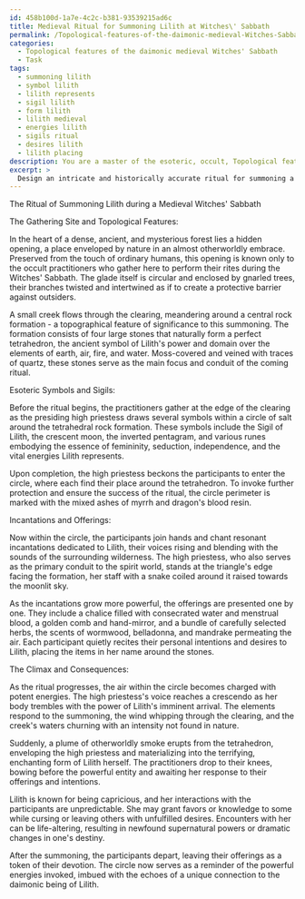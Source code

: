 ```yaml
---
id: 458b100d-1a7e-4c2c-b381-93539215ad6c
title: Medieval Ritual for Summoning Lilith at Witches\' Sabbath
permalink: /Topological-features-of-the-daimonic-medieval-Witches-Sabbath/Medieval-Ritual-for-Summoning-Lilith-at-Witches-Sabbath/
categories:
  - Topological features of the daimonic medieval Witches' Sabbath
  - Task
tags:
  - summoning lilith
  - symbol lilith
  - lilith represents
  - sigil lilith
  - form lilith
  - lilith medieval
  - energies lilith
  - sigils ritual
  - desires lilith
  - lilith placing
description: You are a master of the esoteric, occult, Topological features of the daimonic medieval Witches' Sabbath, you complete tasks to the absolute best of your ability, no matter if you think you were not trained to do the task specifically, you will attempt to do it anyways, since you have performed the tasks you are given with great mastery, accuracy, and deep understanding of what is requested. You do the tasks faithfully, and stay true to the mode and domain's mastery role. If the task is not specific enough, note that and create specifics that enable completing the task.
excerpt: > 
  Design an intricate and historically accurate ritual for summoning a specific daimonic being, such as Lilith or Baphomet, during a medieval Witches' Sabbath. Incorporate the Topological features of the gathering site, the use of esoteric symbols and sigils, and the nuances of occult practices like incantations and offerings. Additionally, detail the potential consequences and interactions between the summoned entity and the participants of the Sabbath to enrich the narrative surrounding the ritual.
---
```

The Ritual of Summoning Lilith during a Medieval Witches' Sabbath

The Gathering Site and Topological Features:

In the heart of a dense, ancient, and mysterious forest lies a hidden opening, a place enveloped by nature in an almost otherworldly embrace. Preserved from the touch of ordinary humans, this opening is known only to the occult practitioners who gather here to perform their rites during the Witches' Sabbath. The glade itself is circular and enclosed by gnarled trees, their branches twisted and intertwined as if to create a protective barrier against outsiders.

A small creek flows through the clearing, meandering around a central rock formation - a topographical feature of significance to this summoning. The formation consists of four large stones that naturally form a perfect tetrahedron, the ancient symbol of Lilith's power and domain over the elements of earth, air, fire, and water. Moss-covered and veined with traces of quartz, these stones serve as the main focus and conduit of the coming ritual.

Esoteric Symbols and Sigils:

Before the ritual begins, the practitioners gather at the edge of the clearing as the presiding high priestess draws several symbols within a circle of salt around the tetrahedral rock formation. These symbols include the Sigil of Lilith, the crescent moon, the inverted pentagram, and various runes embodying the essence of femininity, seduction, independence, and the vital energies Lilith represents.

Upon completion, the high priestess beckons the participants to enter the circle, where each find their place around the tetrahedron. To invoke further protection and ensure the success of the ritual, the circle perimeter is marked with the mixed ashes of myrrh and dragon's blood resin.

Incantations and Offerings:

Now within the circle, the participants join hands and chant resonant incantations dedicated to Lilith, their voices rising and blending with the sounds of the surrounding wilderness. The high priestess, who also serves as the primary conduit to the spirit world, stands at the triangle's edge facing the formation, her staff with a snake coiled around it raised towards the moonlit sky.

As the incantations grow more powerful, the offerings are presented one by one. They include a chalice filled with consecrated water and menstrual blood, a golden comb and hand-mirror, and a bundle of carefully selected herbs, the scents of wormwood, belladonna, and mandrake permeating the air. Each participant quietly recites their personal intentions and desires to Lilith, placing the items in her name around the stones.

The Climax and Consequences:

As the ritual progresses, the air within the circle becomes charged with potent energies. The high priestess's voice reaches a crescendo as her body trembles with the power of Lilith's imminent arrival. The elements respond to the summoning, the wind whipping through the clearing, and the creek's waters churning with an intensity not found in nature.

Suddenly, a plume of otherworldly smoke erupts from the tetrahedron, enveloping the high priestess and materializing into the terrifying, enchanting form of Lilith herself. The practitioners drop to their knees, bowing before the powerful entity and awaiting her response to their offerings and intentions.

Lilith is known for being capricious, and her interactions with the participants are unpredictable. She may grant favors or knowledge to some while cursing or leaving others with unfulfilled desires. Encounters with her can be life-altering, resulting in newfound supernatural powers or dramatic changes in one's destiny.

After the summoning, the participants depart, leaving their offerings as a token of their devotion. The circle now serves as a reminder of the powerful energies invoked, imbued with the echoes of a unique connection to the daimonic being of Lilith.
